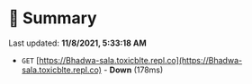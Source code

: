 # 📖 Summary
Last updated: **11/8/2021, 5:33:18 AM**

- `GET` [https://Bhadwa-sala.toxicblte.repl.co](https://Bhadwa-sala.toxicblte.repl.co) - **Down** (178ms)
